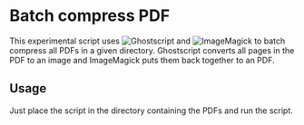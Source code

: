 # Batch compress PDF
This experimental script uses ![Ghostscript](https://www.ghostscript.com/) and ![ImageMagick](https://imagemagick.org/) to batch compress all PDFs in a given directory. Ghostscript converts all pages in the PDF to an image and ImageMagick puts them back together to an PDF.

## Usage
Just place the script in the directory containing the PDFs and run the script.